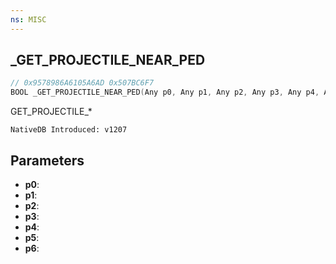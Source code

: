 ```yaml
---
ns: MISC
---
```

## _GET_PROJECTILE_NEAR_PED

```c
// 0x9578986A6105A6AD 0x507BC6F7
BOOL _GET_PROJECTILE_NEAR_PED(Any p0, Any p1, Any p2, Any p3, Any p4, Any p5, Any p6);
```

GET_PROJECTILE_*

```
NativeDB Introduced: v1207
```

## Parameters
* **p0**:
* **p1**:
* **p2**:
* **p3**:
* **p4**:
* **p5**:
* **p6**:
